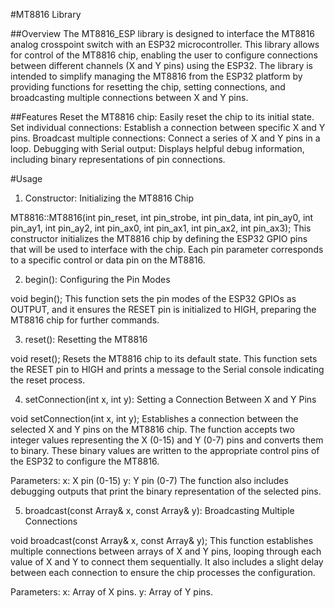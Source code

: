 #MT8816 Library

##Overview
The MT8816_ESP library is designed to interface the MT8816 analog crosspoint switch with an ESP32 microcontroller. This library allows for control of the MT8816 chip, enabling the user to configure connections between different channels (X and Y pins) using the ESP32. The library is intended to simplify managing the MT8816 from the ESP32 platform by providing functions for resetting the chip, setting connections, and broadcasting multiple connections between X and Y pins.

##Features
Reset the MT8816 chip: Easily reset the chip to its initial state.
Set individual connections: Establish a connection between specific X and Y pins.
Broadcast multiple connections: Connect a series of X and Y pins in a loop.
Debugging with Serial output: Displays helpful debug information, including binary representations of pin connections.

#Usage

1. Constructor: Initializing the MT8816 Chip

  MT8816::MT8816(int pin_reset, int pin_strobe, int pin_data, int pin_ay0, int pin_ay1, int pin_ay2, int pin_ax0, int pin_ax1, int pin_ax2, int pin_ax3);
  This constructor initializes the MT8816 chip by defining the ESP32 GPIO pins that will be used to interface with the chip. Each pin parameter corresponds to a specific control or data pin on the MT8816.

2. begin(): Configuring the Pin Modes

  void begin();
  This function sets the pin modes of the ESP32 GPIOs as OUTPUT, and it ensures the RESET pin is initialized to HIGH, preparing the MT8816 chip for further commands.

3. reset(): Resetting the MT8816

  void reset();
  Resets the MT8816 chip to its default state. This function sets the RESET pin to HIGH and prints a message to the Serial console indicating the reset process.

4. setConnection(int x, int y): Setting a Connection Between X and Y Pins

  void setConnection(int x, int y);
  Establishes a connection between the selected X and Y pins on the MT8816 chip. The function accepts two integer values representing the X (0-15) and Y (0-7) pins and converts them to binary. These binary values      are written to the appropriate control pins of the ESP32 to configure the MT8816.

  Parameters:
  x: X pin (0-15)
  y: Y pin (0-7)
  The function also includes debugging outputs that print the binary representation of the selected pins.

5. broadcast(const Array& x, const Array& y): Broadcasting Multiple Connections

  void broadcast(const Array& x, const Array& y);
  This function establishes multiple connections between arrays of X and Y pins, looping through each value of X and Y to connect them sequentially. It also includes a slight delay between each connection to ensure 
  the chip processes the configuration.

  Parameters:
  x: Array of X pins.
  y: Array of Y pins.
